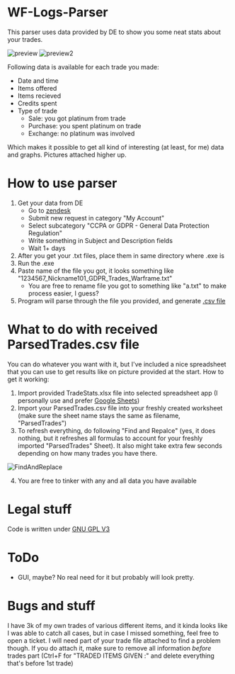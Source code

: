 # WF-Logs-Parser
This parser uses data provided by DE to show you some neat stats about your trades.

![preview](https://i.imgur.com/EwFO7iM.png)
![preview2](https://i.imgur.com/aThRDVd.png)

Following data is available for each trade you made:
- Date and time
- Items offered
- Items recieved
- Credits spent
- Type of trade
  - Sale: you got platinum from trade
  - Purchase: you spent platinum on trade
  - Exchange: no platinum was involved

Which makes it possible to get all kind of interesting (at least, for me) data and graphs. Pictures attached higher up.

# How to use parser
1. Get your data from DE
    - Go to [zendesk](https://digitalextremes.zendesk.com/hc/en-us)
    - Submit new request in category "My Account"
    - Select subcategory "CCPA or GDPR - General Data Protection Regulation"
    - Write something in Subject and Description fields
    - Wait 1+ days
2. After you get your .txt files, place them in same directory where .exe is
3. Run the .exe
4. Paste name of the file you got, it looks something like "1234567_Nickname101_GDPR_Trades_Warframe.txt"
    - You are free to rename file you got to something like "a.txt" to make process easier, I guess?
5. Program will parse through the file you provided, and generate [.csv file](https://en.wikipedia.org/wiki/Comma-separated_values)

# What to do with received ParsedTrades.csv file
You can do whatever you want with it, but I've included a nice spreadsheet that you can use to get results like on picture provided at the start.
How to get it working:
1. Import provided TradeStats.xlsx file into selected spreadsheet app (I personally use and prefer [Google Sheets](https://www.google.com/sheets/about/))
2. Import your ParsedTrades.csv file into your freshly created worksheet (make sure the sheet name stays the same as filename, "ParsedTrades")
3. To refresh everything, do following "Find and Repalce" (yes, it does nothing, but it refreshes all formulas to account for your freshly imported "ParsedTrades" Sheet). It also might take extra few seconds depending on how many trades you have there.

![FindAndReplace](https://i.imgur.com/2w9qfM9.png)

4. You are free to tinker with any and all data you have available

# Legal stuff
Code is written under [GNU GPL V3](LICENSE.MD)

# ToDo
- GUI, maybe? No real need for it but probably will look pretty.

# Bugs and stuff
I have 3k of my own trades of various different items, and it kinda looks like I was able to catch all cases, but in case I missed something, feel free to open a ticket. I will need part of your trade file attached to find a problem though. If you do attach it, make sure to remove all information *before* trades part (Ctrl+F for "TRADED ITEMS GIVEN :" and delete everything that's before 1st trade)
